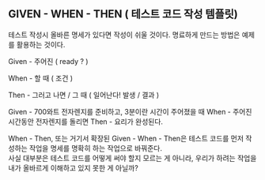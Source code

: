 ## GIVEN - WHEN - THEN ( 테스트 코드 작성 템플릿)

테스트 작성시 올바른 명세가 있다면 작성이 쉬울 것이다.
명료하게 만드는 방법은 예제를 활용하는 것이다.

Given - 주어진 ( ready ? )

When - 할 때 ( 조건 )

Then - 그러고 나면 / 그 때 ( 일어난다! 발생 / 결과 )

Given - 700와트 전자렌지를 준비하고, 3분이란 시간이 주어졌을 때
When - 주어진 시간동안 전자렌지를 돌리면
Then - 요리가 완성된다.

When - Then, 또는 거기서 확장된 Given - When - Then은 테스트 코드를 먼저 작성하는 작업을 명세를 명확히 하는 작업으로 바꿔준다.  
사실 대부분은 테스트 코드를 어떻게 써야 할지 모르는 게 아니라, 우리가 하려는 작업을 내가 올바르게 이해하고 있지 못한 게 아닐까?